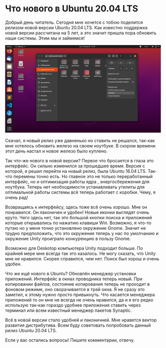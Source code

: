 # Что нового в Ubuntu 20.04 LTS

Добрый день читатель. Сегодня мне хочется с тобою поделится релизом  новой версии Ubuntu 20.04 LTS. Как известно поддержка новой версии  рассчитана на 5 лет, а это значит пришла пора обновить наши системы.  Этим мы и займемся!

<img src="/Photo/page-2.png" alt="Ubuntu 20.04 LTS" style="zoom:60%;" />

Скачал, я новый релиз уже давненько но ставить не решался, так-как мне  хотелось обновить железо на своем ноутбуке. В скором времени этот день  настал и новое железо было куплено.

Так что-же нового в новой версии? Первое что бросается в глаза это  интерфейс. Он сильно изменился за прошедшее время. Версия с которой, я  решил перейти на новый релиз, была Ubuntu 16.04 LTS. Так-что перемены  точно есть. Но главное это не только переработанный интерфейс, но и  оптимизация работы ядра , энергосбережения для ноутбука. Теперь нет  необходимости устанавливать утилиты для оптимальной работы системы всё  теперь работает с коробки. Чему, я очень рад!

Возвращаясь к интерфейсу, здесь тоже всё очень хорошо. Мне он  понравился. Он лаконичен и удобен! Новые иконки выглядят очень круто.  Чего здесь нет, так это большой кнопки поиска и приложений которые  открывались по нажатию клавиши Win. Возможно, я что-то путаю но у меня  точно установлено окружение Gnome. Значит не трудно предположить, что  это окружение теперь у нас по умолчанию и окружение Unity проиграло  конкуренцию в пользу Gnome.

Возможно для Deskotop компьютера Unity подходит больше. По крайней мере  мне всегда так это казалось. Не могу сказать, что Unity мне не нравился. Скорее справился, чем нет. Поиск был хорош и очень удобен.

Что же ещё нового в Ubuntu? Обновлён менеджер установки приложений.  Интерфейс в окнах проводника теперь новый. При копировании файлов,  состояние копирования теперь не проходит в фоновом режиме, оно  сворачивается в трей окна. Я не сразу это заметил, к этому нужно просто  привыкнуть. Что касается менеджера приложений то он мне не всегда не  очень нравился, да и я его редко использую так-как гораздо удобнее  приложения ставить через терминал или всем известный менеджер пакетов  Synaptic.

Всё в новой версии стало удобней и лаконичней. Мне нравятся вектор  развития дистрибутива. Всем буду советовать попробовать данный релиз  Ubuntu 20.04 LTS.

Если у вас остались вопросы! Пишите комментарии, отвечу.
